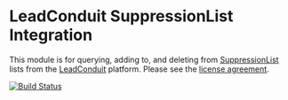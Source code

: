 # LeadConduit SuppressionList Integration

This module is for querying, adding to, and deleting from [SuppressionList](http://activeprospect.com/products/suppressionlist/)
lists from the [LeadConduit](http://activeprospect.com/products/leadconduit/) platform. Please see the
[license agreement](http://creativecommons.org/licenses/by-nc-nd/4.0/).

[![Build Status](https://travis-ci.org/activeprospect/leadconduit-integration-suppressionlist.png?branch=master)](https://travis-ci.org/activeprospect/leadconduit-integration-suppressionlist)